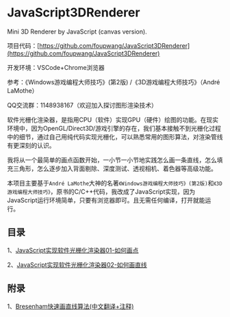 # JavaScript3DRenderer
Mini 3D Renderer by JavaScript (canvas version).

项目代码：[https://github.com/foupwang/JavaScript3DRenderer](https://github.com/foupwang/JavaScript3DRenderer)

开发环境：VSCode+Chrome浏览器

参考：《Windows游戏编程大师技巧》(第2版) /《3D游戏编程大师技巧》（André LaMothe）

QQ交流群：1148938167（欢迎加入探讨图形渲染技术）

软件光栅化渲染器，是指用CPU（软件）实现GPU（硬件）绘图的功能。在现实环境中，因为OpenGL/Direct3D/游戏引擎的存在，我们基本接触不到光栅化过程中的细节，通过自己用纯代码实现光栅化，可以熟悉常用的图形算法，对渲染管线有更深刻的认识。

我将从一个最简单的画点函数开始，一小节一小节地实践怎么画一条直线，怎么填充三角形，怎么逐步加入背面剔除、深度测试、透视相机、着色器等高级功能。

本项目主要基于`André LaMothe`大神的名著`《Windows游戏编程大师技巧》(第2版)`和`《3D游戏编程大师技巧》`，原书的C/C++代码，我改成了JavaScript实现，因为JavaScript运行环境简单，只要有浏览器即可。且无需任何编译，打开就能运行。

## 目录
1、[JavaScript实现软件光栅化渲染器01-如何画点](https://www.chuyouxiang.com/archives/677)

2、[JavaScript实现软件光栅化渲染器02-如何画直线](https://www.chuyouxiang.com/archives/700)

## 附录
1、[Bresenham快速画直线算法(中文翻译+注释)](https://www.chuyouxiang.com/archives/687)
